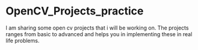 # OpenCV_Projects_practice
I am sharing some open cv projects that i will be working on. The projects ranges from basic to advanced and helps you in implementing these in real life problems.
